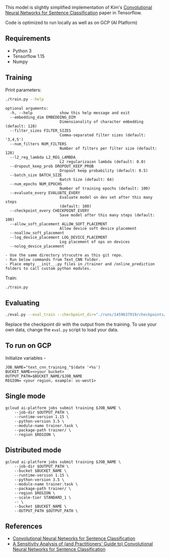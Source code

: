 This model is slightly simplified implementation of Kim's [Convolutional Neural Networks for Sentence Classification](http://arxiv.org/abs/1408.5882) paper in Tensorflow.

Code is optimized to run locally as well as on GCP (AI Platform)

## Requirements

- Python 3
- Tensorflow 1.15
- Numpy

## Training

Print parameters:

```bash
./train.py --help
```

```
optional arguments:
  -h, --help            show this help message and exit
  --embedding_dim EMBEDDING_DIM
                        Dimensionality of character embedding (default: 128)
  --filter_sizes FILTER_SIZES
                        Comma-separated filter sizes (default: '3,4,5')
  --num_filters NUM_FILTERS
                        Number of filters per filter size (default: 128)
  --l2_reg_lambda L2_REG_LAMBDA
                        L2 regularizaion lambda (default: 0.0)
  --dropout_keep_prob DROPOUT_KEEP_PROB
                        Dropout keep probability (default: 0.5)
  --batch_size BATCH_SIZE
                        Batch Size (default: 64)
  --num_epochs NUM_EPOCHS
                        Number of training epochs (default: 100)
  --evaluate_every EVALUATE_EVERY
                        Evaluate model on dev set after this many steps
                        (default: 100)
  --checkpoint_every CHECKPOINT_EVERY
                        Save model after this many steps (default: 100)
  --allow_soft_placement ALLOW_SOFT_PLACEMENT
                        Allow device soft device placement
  --noallow_soft_placement
  --log_device_placement LOG_DEVICE_PLACEMENT
                        Log placement of ops on devices
  --nolog_device_placement

```
```
- Use the same directory strucutre as this git repo. 
- Run below commands from Text_CNN folder.
- Place empty __init__.py files in /trainer and /online_prediction folders to call custom python modules.
```

Train:
```bash
./train.py
```

## Evaluating
```bash
./eval.py --eval_train --checkpoint_dir="./runs/1459637919/checkpoints/"
```

Replace the checkpoint dir with the output from the training. To use your own data, change the `eval.py` script to load your data.


## To run on GCP
Initialize variables - 

```
JOB_NAME="text_cnn_training_"$(date '+%s')
BUCKET_NAME=<>your bucket>
OUTPUT_PATH=$BUCKET_NAME/$JOB_NAME
REGION= <your region, example: us-west1>
```
## Single mode

```
gcloud ai-platform jobs submit training $JOB_NAME \
    --job-dir $OUTPUT_PATH \
    --runtime-version 1.15 \
    --python-version 3.5 \
    --module-name trainer.task \
    --package-path trainer/ \
    --region $REGION \
```

## Distributed mode
```
gcloud ai-platform jobs submit training $JOB_NAME \
    --job-dir $OUTPUT_PATH \
    --bucket $BUCKET_NAME \
    --runtime-version 1.15 \
    --python-version 3.5 \
    --module-name trainer.task \
    --package-path trainer/ \
    --region $REGION \
    --scale-tier STANDARD_1 \
    -- \
    --bucket $BUCKET_NAME \
    --OUTPUT_PATH $OUTPUT_PATH \
```

## References

- [Convolutional Neural Networks for Sentence Classification](http://arxiv.org/abs/1408.5882)
- [A Sensitivity Analysis of (and Practitioners' Guide to) Convolutional Neural Networks for Sentence Classification](http://arxiv.org/abs/1510.03820)
